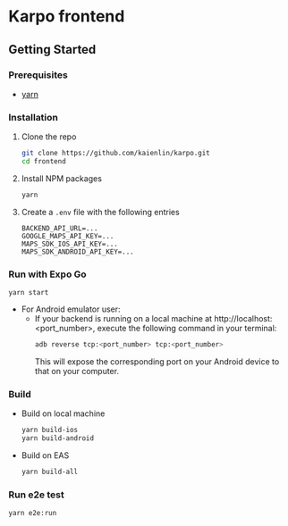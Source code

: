 # Karpo frontend


## Getting Started
### Prerequisites
- [yarn](https://yarnpkg.com)

### Installation
1. Clone the repo
    ```bash
    git clone https://github.com/kaienlin/karpo.git
    cd frontend
    ```
2. Install NPM packages
    ```bash
    yarn
    ```
3. Create a `.env` file with the following entries
    ```env
    BACKEND_API_URL=...
    GOOGLE_MAPS_API_KEY=...
    MAPS_SDK_IOS_API_KEY=...
    MAPS_SDK_ANDROID_API_KEY=...
    ```

### Run with Expo Go
```
yarn start
```

- For Android emulator user:
  - If your backend is running on a local machine at http://localhost:<port_number>, execute the following command in your terminal:
    ```bash 
    adb reverse tcp:<port_number> tcp:<port_number>
    ```
    This will expose the corresponding port on your Android device to that on your computer.

### Build
- Build on local machine
  ```bash
  yarn build-ios
  yarn build-android
  ```
- Build on EAS
  ```bash
  yarn build-all
  ```

### Run e2e test
```bash
yarn e2e:run
```